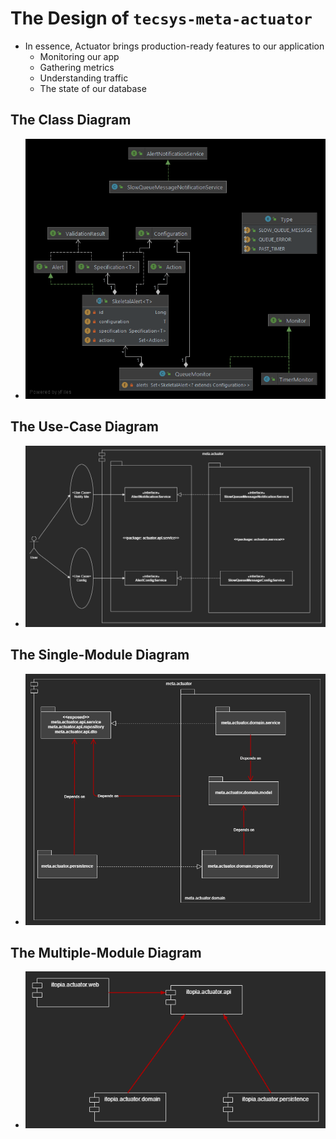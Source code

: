 # The Design of ``` tecsys-meta-actuator ```

- In essence, Actuator brings production-ready features to our application
    - Monitoring our app
    - Gathering metrics
    - Understanding traffic
    - The state of our database

## The Class Diagram
- ![Class_Diagram](./design/images/Class_Diagram.png "Class_Diagram")


## The Use-Case Diagram
- ![Use_Case_Diagram](./design/images/Use_Case_Diagram.png "Use_Case_Diagram")


## The Single-Module Diagram
- ![Arch_Single_Module_Diagram](./design/images/Arch_Single_Module_Diagram.png "Arch_Single_Module_Diagram")


## The Multiple-Module Diagram
- ![Arch_Multi_Module_Diagram](./design/images/Arch_Multi_Module_Diagram.png "Arch_Multi_Module_Diagram")
